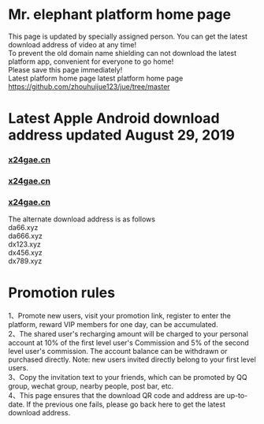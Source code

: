 # Mr. elephant platform home page
This page is updated by specially assigned person. You can get the latest download address of video at any time!<br>
To prevent the old domain name shielding can not download the latest platform app, convenient for everyone to go home!<br>
Please save this page immediately!<br>
Latest platform home page latest platform home page https://github.com/zhouhuijue123/jue/tree/master     <br>

# Latest Apple Android download address updated August 29, 2019
### [x24gae.cn](http://da66.xyz )
### [x24gae.cn](http://da666.xyz )
### [x24gae.cn](http://dx123.xyz)<br>
The alternate download address is as follows<br>
da66.xyz<br>
da666.xyz<br>
dx123.xyz<br>
dx456.xyz<br>
dx789.xyz<br>




# Promotion rules
1、Promote new users, visit your promotion link, register to enter the platform, reward VIP members for one day, can be accumulated.<br>
2、The shared user's recharging amount will be charged to your personal account at 10% of the first level user's Commission and 5% of the second level user's commission. The account balance can be withdrawn or purchased directly. Note: new users invited directly belong to your first level users.<br>
3、Copy the invitation text to your friends, which can be promoted by QQ group, wechat group, nearby people, post bar, etc.<br>
4、This page ensures that the download QR code and address are up-to-date. If the previous one fails, please go back here to get the latest download address.<br>






